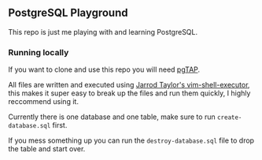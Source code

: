 ## PostgreSQL Playground

This repo is just me playing with and learning PostgreSQL.

### Running locally
If you want to clone and use this repo you will need [pgTAP](http://pgtap.org/).

All files are written and executed using [Jarrod Taylor's vim-shell-executor](https://github.com/JarrodCTaylor/vim-shell-executor/),
this makes it super easy to break up the files and run them quickly, I highly reccommend using it.

Currently there is one database and one table, make sure to run `create-database.sql` first.

If you mess something up you can run the `destroy-database.sql` file to drop the table and start over.
